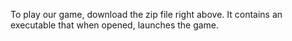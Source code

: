 To play our game, download the zip file right above. It contains an executable that when opened, launches the game.
